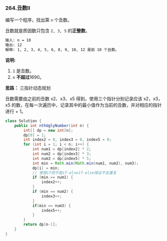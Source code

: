 ### 264.丑数II

编写一个程序，找出第 `n` 个丑数。

丑数就是质因数只包含 `2, 3, 5` 的**正整数**。

``` markdown
输入: n = 10
输出: 12
解释: 1, 2, 3, 4, 5, 6, 8, 9, 10, 12 是前 10 个丑数。
```

**说明:** 

1. `1` 是丑数。
2. `n` **不超过**1690。



**思路：** 三指针动态规划

丑数需要由之前的丑数 x2、x3、x5 得到，使用三个指针分别记录应该 x2，x3，x5 的数，在每一次遍历中，记录其中的最小值作为当前的丑数，并对相应的指针进行 + 1。

``` java
class Solution {
    public int nthUglyNumber(int n) {
        int[] dp = new int[n];
        dp[0] = 1;
        int index2 = 0, index3 = 0, index5 = 0;
        for (int i = 1; i < n; i++) {
            int num1 = dp[index2] * 2;
            int num2 = dp[index3] * 3;
            int num3 = dp[index5] * 5;
            int min = Math.min(Math.min(num1, num2), num3);
            dp[i] = min;
            // 使用if而不是if-elseif-else保证不会重复
            if (min == num1) {
                index2++;
            }
            if (min == num2) {
                index3++;
            } 
            if(min == num3) {
                index5++;
            }
        }
        return dp[n-1];
    }
}
```



